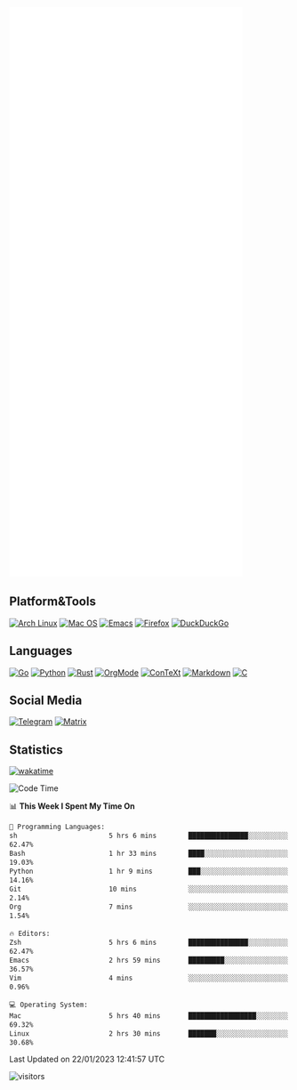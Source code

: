 ![Metrics](https://github.com/SteamedFish/SteamedFish/blob/master/github-metrics.svg)

## Platform&Tools

[![Arch Linux](https://img.shields.io/badge/ArchLinux-1793D1?logo=arch-linux&logoColor=fff&style=flat-square)](https://archlinux.org/)
[![Mac OS](https://img.shields.io/badge/MacOS-000000?style=flat-square&logo=macos&logoColor=F0F0F0)](https://www.apple.com/macos/)
[![Emacs](https://img.shields.io/badge/Emacs-%237F5AB6.svg?&style=flat-square&logo=gnu-emacs&logoColor=white)](https://www.gnu.org/software/emacs/)
[![Firefox](https://img.shields.io/badge/Firefox-FF7139?style=flat-square&logo=Firefox-Browser&logoColor=white)](https://firefox.com/)
[![DuckDuckGo](https://img.shields.io/badge/DuckDuckGo-DE5833?style=flat-square&logo=DuckDuckGo&logoColor=white)](https://duckduckgo.com/)

## Languages

[![Go](https://img.shields.io/badge/Golang-%2300ADD8.svg?style=flat-square&logo=go&logoColor=white)](https://golang.org/)
[![Python](https://img.shields.io/badge/Python-3670A0?style=flat-square&logo=python&logoColor=ffdd54)](https://www.python.org/)
[![Rust](https://img.shields.io/badge/Rust-%23000000.svg?style=flat-square&logo=rust&logoColor=white)](https://www.rust-lang.org/)
[![OrgMode](https://img.shields.io/badge/OrgMode-%23000000.svg?style=flat-square&logo=org&logoColor=white)](https://orgmode.org/)
[![ConTeXt](https://img.shields.io/badge/ConTeXt-%23008080.svg?style=flat-square&logo=latex&logoColor=white)](https://contextgarden.net/)
[![Markdown](https://img.shields.io/badge/MarkDown-%23000000.svg?style=flat-square&logo=markdown&logoColor=white)](https://daringfireball.net/projects/markdown/)
[![C](https://img.shields.io/badge/C-%2300599C.svg?style=flat-square&logo=c&logoColor=white)](https://www.iso.org/standard/74528.html)

## Social Media
[![Telegram](https://img.shields.io/badge/SteamedFish-2CA5E0?style=social&logo=telegram&logoColor=white)](https://t.me/SteamedFish)
[![Matrix](https://img.shields.io/badge/SteamedFish-2CA5E0?style=social&logo=matrix&logoColor=black)](https://matrix.to/#/@i:steamedfish.org)

## Statistics
[![wakatime](https://wakatime.com/badge/user/168280d6-fcf2-4b4f-ad3a-dc4612f35b38.svg)](https://wakatime.com/@168280d6-fcf2-4b4f-ad3a-dc4612f35b38)

<!--START_SECTION:waka-->
![Code Time](http://img.shields.io/badge/Code%20Time-2%2C259%20hrs%2017%20mins-blue)

📊 **This Week I Spent My Time On** 

```text
💬 Programming Languages: 
sh                       5 hrs 6 mins        ███████████████░░░░░░░░░░   62.47% 
Bash                     1 hr 33 mins        ████░░░░░░░░░░░░░░░░░░░░░   19.03% 
Python                   1 hr 9 mins         ███░░░░░░░░░░░░░░░░░░░░░░   14.16% 
Git                      10 mins             ░░░░░░░░░░░░░░░░░░░░░░░░░   2.14% 
Org                      7 mins              ░░░░░░░░░░░░░░░░░░░░░░░░░   1.54%

🔥 Editors: 
Zsh                      5 hrs 6 mins        ███████████████░░░░░░░░░░   62.47% 
Emacs                    2 hrs 59 mins       █████████░░░░░░░░░░░░░░░░   36.57% 
Vim                      4 mins              ░░░░░░░░░░░░░░░░░░░░░░░░░   0.96%

💻 Operating System: 
Mac                      5 hrs 40 mins       █████████████████░░░░░░░░   69.32% 
Linux                    2 hrs 30 mins       ███████░░░░░░░░░░░░░░░░░░   30.68%

```


 Last Updated on 22/01/2023 12:41:57 UTC
<!--END_SECTION:waka-->

![visitors](https://visitor-badge.laobi.icu/badge?page_id=SteamedFish.SteamedFish)
